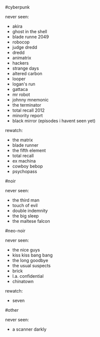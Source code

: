 #cyberpunk

never seen:
- akira
- ghost in the shell
- blade runne 2049
- robocop
- judge dredd
- dredd
- animatrix
- hackers
- strange days
- altered carbon
- looper
- logan's run
- gattaca
- mr robot
- johnny mnemonic
- the terminator
- total recall 2012
- minority report
- black mirror (episodes i havent seen yet)

rewatch:
- the matrix
- blade runner
- the fifth element
- total recall
- ex machina
- cowboy bebop
- psychopass

#noir

never seen:
- the third man
- touch of evil
- double indemnity
- the big sleep
- the maltese falcon

#neo-noir

never seen:
- the nice guys
- kiss kiss bang bang
- the long goodbye
- the usual suspects
- brick
- l.a. confidential
- chinatown

rewatch:
- seven

#other

never seen:

- a scanner darkly